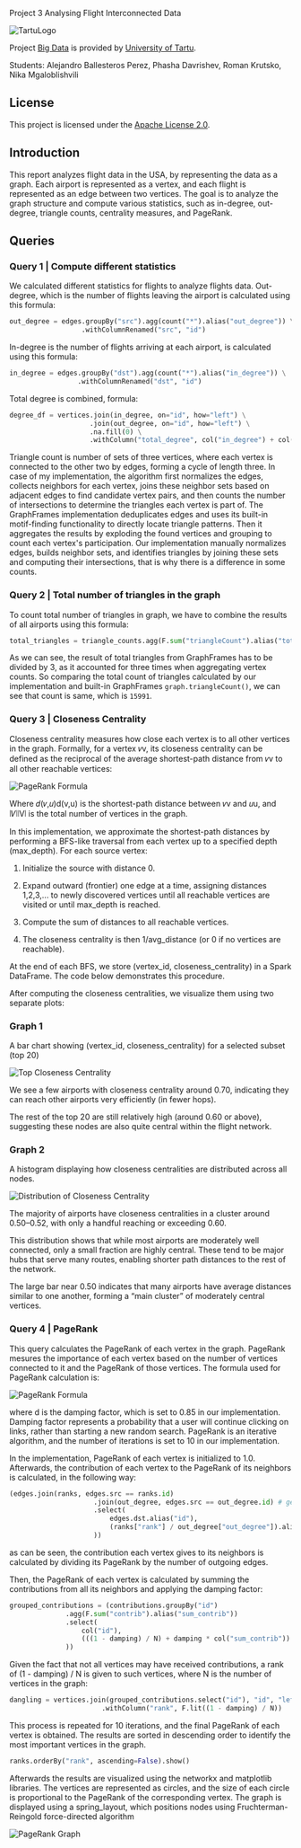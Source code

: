 Project 3 Analysing Flight Interconnected Data

![TartuLogo](../../images/logo_ut_0.png)

Project [Big Data](https://courses.cs.ut.ee/2025/bdm/spring/Main/HomePage) is provided by [University of Tartu](https://courses.cs.ut.ee/).

Students: Alejandro Ballesteros Perez, Phasha Davrishev, Roman Krutsko, Nika Mgaloblishvili

## License
This project is licensed under the [Apache License 2.0](LICENSE).

## Introduction
This report analyzes flight data in the USA, by representing the data as a graph. Each airport is represented as a vertex, and each flight is represented as an edge between two vertices. The goal is to analyze the graph structure and compute various statistics, such as in-degree, out-degree, triangle counts, centrality measures, and PageRank.

## Queries

### Query 1 | Compute different statistics

We calculated different statistics for flights to analyze flights data.
Out-degree, which is the number of flights leaving the airport is calculated using this formula:

```python
out_degree = edges.groupBy("src").agg(count("*").alias("out_degree")) \
                  .withColumnRenamed("src", "id")
```

In-degree is the number of flights arriving at each airport, is calculated using this formula:

```python
in_degree = edges.groupBy("dst").agg(count("*").alias("in_degree")) \
                 .withColumnRenamed("dst", "id")
```

Total degree is combined, formula:

```python
degree_df = vertices.join(in_degree, on="id", how="left") \
                    .join(out_degree, on="id", how="left") \
                    .na.fill(0) \
                    .withColumn("total_degree", col("in_degree") + col("out_degree"))
```

Triangle count is number of sets of three vertices, where each vertex is connected to the other two by edges,
forming a cycle of length three. In case of my implementation,
the algorithm first normalizes the edges, collects neighbors for each vertex, joins these neighbor sets based on
adjacent edges to find candidate vertex pairs, and then counts the number of intersections to determine the triangles
each vertex is part of.
The GraphFrames implementation deduplicates edges and uses its built-in motif-finding functionality to directly locate
triangle patterns. Then it aggregates the results by exploding the found vertices and grouping to count each vertex's
participation. 
Our implementation manually normalizes edges, builds neighbor sets, and identifies triangles by joining these sets and
computing their intersections, that is why there is a difference in some counts.

### Query 2 | Total number of triangles in the graph

To count total number of triangles in graph, we have to combine the results of all airports using this formula:

```python
total_triangles = triangle_counts.agg(F.sum("triangleCount").alias("total")).collect()[0]["total"]
```

As we can see, the result of total triangles from GraphFrames has to be divided by 3, as it accounted for three times
when aggregating vertex counts. So comparing the total count of triangles calculated by our implementation and built-in
GraphFrames `graph.triangleCount()`, we can see that count is same, which is `15991`.

### Query 3  | Closeness Centrality
Closeness centrality measures how close each vertex is to all other vertices in the graph. Formally, for a vertex 𝑣v, its closeness centrality can be defined as the reciprocal of the average shortest-path distance from 𝑣v to all other reachable vertices:

![PageRank Formula](../../images/project3/closenessFormula.png)

Where 𝑑(𝑣,𝑢)d(v,u) is the shortest-path distance between 𝑣v and 𝑢u, and ∣𝑉∣∣V∣ is the total number of vertices in the graph.

In this implementation, we approximate the shortest-path distances by performing a BFS-like traversal from each vertex up to a specified depth (max_depth). For each source vertex:

1. Initialize the source with distance 0.

2. Expand outward (frontier) one edge at a time, assigning distances 1,2,3,... to newly discovered vertices until all reachable vertices are visited or until max_depth is reached.

3. Compute the sum of distances to all reachable vertices.

4. The closeness centrality is then 1/avg_distance (or 0 if no vertices are reachable).

At the end of each BFS, we store (vertex_id, closeness_centrality) in a Spark DataFrame. The code below demonstrates this procedure.

After computing the closeness centralities, we visualize them using two separate plots:

### Graph 1

A bar chart showing (vertex_id, closeness_centrality) for a selected subset (top 20)

![Top Closeness Centrality](../../images/project3/topCloseness.png)

We see a few airports with closeness centrality around 0.70, indicating they can reach other airports very efficiently (in fewer hops).

The rest of the top 20 are still relatively high (around 0.60 or above), suggesting these nodes are also quite central within the flight network.

### Graph 2

A histogram displaying how closeness centralities are distributed across all nodes.

![Distribution of Closeness Centrality](../../images/project3/distributionCloseness.png)

The majority of airports have closeness centralities in a cluster around 0.50–0.52, with only a handful reaching or exceeding 0.60.

This distribution shows that while most airports are moderately well connected, only a small fraction are highly central. These tend to be major hubs that serve many routes, enabling shorter path distances to the rest of the network.

The large bar near 0.50 indicates that many airports have average distances similar to one another, forming a “main cluster” of moderately central vertices.


### Query 4  | PageRank
This query calculates the PageRank of each vertex in the graph. PageRank mesures the importance of each vertex based on the number of vertices connected to it and the PageRank of those vertices. The formula used for PageRank calculation is:

![PageRank Formula](../../images/project3/pageRankFormula.png)

where d is the damping factor, which is set to 0.85 in our implementation. Damping factor represents a probability that a user will continue clicking on links, rather than starting a new random search. 
PageRank is an iterative algorithm, and the number of iterations is set to 10 in our implementation. 

In the implementation, PageRank of each vertex is initialized to 1.0. Afterwards, the contribution of each vertex to the PageRank of its neighbors is calculated, in the following way:

```python
(edges.join(ranks, edges.src == ranks.id)
                     .join(out_degree, edges.src == out_degree.id) # get all the vertices and number of outgoing edges
                     .select(
                         edges.dst.alias("id"),
                         (ranks["rank"] / out_degree["out_degree"]).alias("contrib") # contribution the destination vertex receives
                     ))
```
as can be seen, the contribution each vertex gives to its neighbors is calculated by dividing its PageRank by the number of outgoing edges. 

Then, the PageRank of each vertex is calculated by summing the contributions from all its neighbors and applying the damping factor:

```python
grouped_contributions = (contributions.groupBy("id")
              .agg(F.sum("contrib").alias("sum_contrib"))
              .select(
                  col("id"),
                  (((1 - damping) / N) + damping * col("sum_contrib")).alias("rank") # apply pagerank formula
              ))
```

Given the fact that not all vertices may have received contributions, a rank of (1 - damping) / N is given to such vertices, where N is the number of vertices in the graph:
```python
dangling = vertices.join(grouped_contributions.select("id"), "id", "left_anti") \
                       .withColumn("rank", F.lit((1 - damping) / N))
```

This process is repeated for 10 iterations, and the final PageRank of each vertex is obtained. The results are sorted in descending order to identify the most important vertices in the graph.
```python
ranks.orderBy("rank", ascending=False).show()
```

Afterwards the results are visualized using the networkx and matplotlib libraries. The vertices are represented as circles, and the size of each circle is proportional to the PageRank of the corresponding vertex. The graph is displayed using a spring_layout, which positions nodes using Fruchterman-Reingold force-directed algorithm

![PageRank Graph](../../images/project3/pagerank.png)